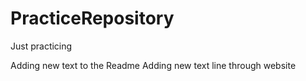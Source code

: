 # PracticeRepository
Just practicing

Adding new text to the Readme
Adding new text line through website
